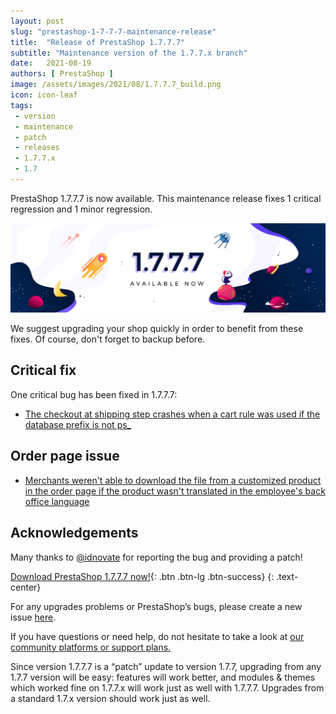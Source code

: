 ```yaml
---
layout: post
slug: "prestashop-1-7-7-7-maintenance-release"
title:  "Release of PrestaShop 1.7.7.7"
subtitle: "Maintenance version of the 1.7.7.x branch"
date:   2021-08-19
authors: [ PrestaShop ]
image: /assets/images/2021/08/1.7.7.7_build.png
icon: icon-leaf
tags:
 - version
 - maintenance
 - patch
 - releases
 - 1.7.7.x
 - 1.7
---
```


PrestaShop 1.7.7.7 is now available. This maintenance release fixes 1 critical regression and 1 minor regression.

![1.7.7.7 is available!](/assets/images/2021/08/1.7.7.7_build.png)

We suggest upgrading your shop quickly in order to benefit from these fixes. Of course, don't forget to backup before.

## Critical fix

One critical bug has been fixed in 1.7.7.7:

- [The checkout at shipping step crashes when a cart rule was used if the database prefix is not ps_](https://github.com/PrestaShop/PrestaShop/issues/25617)

## Order page issue

- [Merchants weren't able to download the file from a customized product in the order page if the product wasn't translated in the employee's back office language](https://github.com/PrestaShop/PrestaShop/issues/25631)

## Acknowledgements

Many thanks to [@idnovate](https://github.com/idnovate) for reporting the bug and providing a patch!

[Download PrestaShop 1.7.7.7 now!](https://www.prestashop.com/versions){: .btn .btn-lg .btn-success}
{: .text-center}

For any upgrades problems or PrestaShop’s bugs, please create a new issue [here](https://github.com/PrestaShop/PrestaShop/issues/new/choose).


If you have questions or need help, do not hesitate to take a look at [our community platforms or support plans.](https://devdocs.prestashop.com/1.7/faq/i-need-help/)

Since version 1.7.7.7 is a “patch” update to version 1.7.7, upgrading from any 1.7.7 version will be easy: features will work better, and modules & themes which worked fine on 1.7.7.x will work just as well with 1.7.7.7. Upgrades from a standard 1.7.x version should work just as well.
